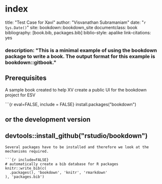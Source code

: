 # index

title: "Test Case for Xavi" author: "Visvanathan Subramaniam" date: "`r Sys.Date()`" site: bookdown::bookdown\_site documentclass: book bibliography: \[book.bib, packages.bib\] biblio-style: apalike link-citations: yes

### description: "This is a minimal example of using the bookdown package to write a book. The output format for this example is bookdown::gitbook."

## Prerequisites

A sample book created to help XV create a public UI for the bookdown project for ESV

\`\`\`{r eval=FALSE, include = FALSE} install.packages\("bookdown"\)

## or the development version

## devtools::install\_github\("rstudio/bookdown"\)

```text
Several packages have to be installed and therefore we look at the mechanisms required. 

```{r include=FALSE}
# automatically create a bib database for R packages
knitr::write_bib(c(
  .packages(), 'bookdown', 'knitr', 'rmarkdown'
), 'packages.bib')
```

